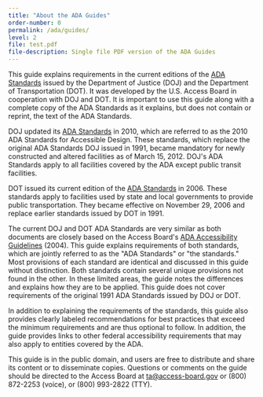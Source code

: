 ```yaml
---
title: "About the ADA Guides"
order-number: 0
permalink: /ada/guides/
level: 2
file: test.pdf
file-description: Single file PDF version of the ADA Guides
---
```



This guide explains requirements in the current editions of the [ADA
Standards](../ada-standards.html) issued by the Department of Justice
(DOJ) and the Department of Transportation (DOT). It was developed by
the U.S. Access Board in cooperation with DOJ and DOT. It is important
to use this guide along with a complete copy of the ADA Standards as it
explains, but does not contain or reprint, the text of the ADA
Standards.

DOJ updated its [ADA
Standards](http://www.ada.gov/2010ADAstandards_index.htm) in 2010, which
are referred to as the 2010 ADA Standards for Accessible Design. These
standards, which replace the original ADA Standards DOJ issued in 1991,
became mandatory for newly constructed and altered facilities as of
March 15, 2012. DOJ's ADA Standards apply to all facilities covered by
the ADA except public transit facilities.

DOT issued its current edition of the [ADA
Standards](../../../transportation/facilities/ada-standards-for-transportation-facilities.html)
in 2006. These standards apply to facilities used by state and local
governments to provide public transportation. They became effective on
November 29, 2006 and replace earlier standards issued by DOT in 1991.

The current DOJ and DOT ADA Standards are very similar as both documents
are closely based on the Access Board's [ADA Accessibility
Guidelines](../background/ada-aba-accessibility-guidelines-2004.html)
(2004). This guide explains requirements of both standards, which are
jointly referred to as the "ADA Standards" or "the standards." Most
provisions of each standard are identical and discussed in this guide
without distinction. Both standards contain several unique provisions
not found in the other. In these limited areas, the guide notes the
differences and explains how they are to be applied. This guide does not
cover requirements of the original 1991 ADA Standards issued by DOJ or
DOT.

In addition to explaining the requirements of the standards, this guide
also provides clearly labeled recommendations for best practices that
exceed the minimum requirements and are thus optional to follow. In
addition, the guide provides links to other federal accessibility
requirements that may also apply to entities covered by the ADA.

This guide is in the public domain, and users are free to distribute and
share its content or to disseminate copies. Questions or comments on the
guide should be directed to the Access Board at ta@access-board.gov or (800) 872-2253 (voice), or (800) 993-2822 (TTY).